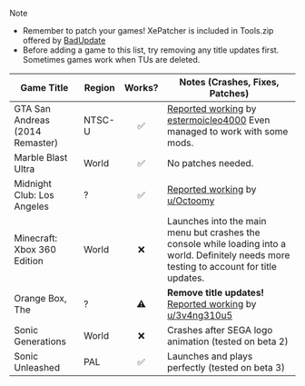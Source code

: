 > [!NOTE]
> - Remember to patch your games! XePatcher is included in Tools.zip offered by [BadUpdate](https://github.com/grimdoomer/Xbox360BadUpdate/releases/latest)
> - Before adding a game to this list, try removing any title updates first. Sometimes games work when TUs are deleted.

| Game Title                      | Region | Works? | Notes (Crashes, Fixes, Patches)                                                                                                                                       |
|---------------------------------|--------|:------:|-----------------------------------------------------------------------------------------------------------------------------------------------------------------------|
| GTA San Andreas (2014 Remaster) | NTSC-U |   ✅   | [Reported working](https://github.com/XDanfr/FMX-Compatibility/issues/2) by [estermoicleo4000](https://github.com/estermoicleo4000) Even managed to work with some mods. |
| Marble Blast Ultra              | World  |   ✅   | No patches needed.                                                                                                                                                    |
| Midnight Club: Los Angeles      | ?      |   ✅   | [Reported working](https://www.reddit.com/r/360hacks/comments/1j87wwc/midnight_club_los_angeles_running_on_bad_updated/) by [u/Octoomy](https://reddit.com/u/Octoomy) | 
| Minecraft: Xbox 360 Edition     | World  |   ❌   | Launches into the main menu but crashes the console while loading into a world. Definitely needs more testing to account for title updates.                           |
| Orange Box, The                 | ?      |   ⚠️   | **Remove title updates!** [Reported working](https://www.reddit.com/r/360hacks/comments/1j7kaz8/comment/mhezu82) by [u/3v4ng310u5](https://reddit.com/u/3v4ng310u5)   |
| Sonic Generations               | World  |   ❌   | Crashes after SEGA logo animation (tested on beta 2)                                                                                                                  |
| Sonic Unleashed                 | PAL    |   ✅   | Launches and plays perfectly (tested on beta 3)                                                                                                                       |
